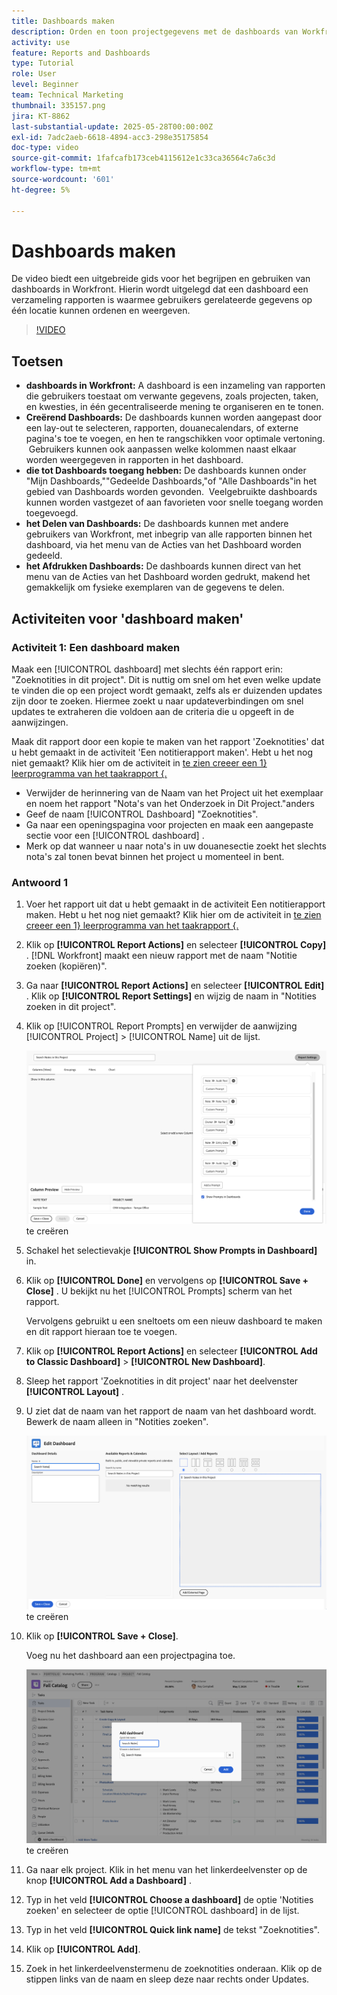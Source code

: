```yaml
---
title: Dashboards maken
description: Orden en toon projectgegevens met de dashboards van Workfront. Deze kunnen worden aangepast, gedeeld en afgedrukt en zijn eenvoudig toegankelijk voor soepel projectbeheer en samenwerking.
activity: use
feature: Reports and Dashboards
type: Tutorial
role: User
level: Beginner
team: Technical Marketing
thumbnail: 335157.png
jira: KT-8862
last-substantial-update: 2025-05-28T00:00:00Z
exl-id: 7adc2aeb-6618-4894-acc3-298e35175854
doc-type: video
source-git-commit: 1fafcafb173ceb4115612e1c33ca36564c7a6c3d
workflow-type: tm+mt
source-wordcount: '601'
ht-degree: 5%

---
```


# Dashboards maken

De video biedt een uitgebreide gids voor het begrijpen en gebruiken van dashboards in Workfront.
&#x200B;Hierin wordt uitgelegd dat een dashboard een verzameling rapporten is waarmee gebruikers gerelateerde gegevens op één locatie kunnen ordenen en weergeven.

>[!VIDEO](https://video.tv.adobe.com/v/3449128/?quality=12&learn=on&captions=dut)

## Toetsen

* **dashboards in Workfront:** A dashboard is een inzameling van rapporten die gebruikers toestaat om verwante gegevens, zoals projecten, taken, en kwesties, in één gecentraliseerde mening te organiseren en te tonen. &#x200B;
* **Creërend Dashboards:** De dashboards kunnen worden aangepast door een lay-out te selecteren, rapporten, douanecalendars, of externe pagina&#39;s toe te voegen, en hen te rangschikken voor optimale vertoning. &#x200B; Gebruikers kunnen ook aanpassen welke kolommen naast elkaar worden weergegeven in rapporten in het dashboard. &#x200B;
* **die tot Dashboards toegang hebben:** De dashboards kunnen onder &quot;Mijn Dashboards,&quot;&quot;Gedeelde Dashboards,&quot;of &quot;Alle Dashboards&quot;in het gebied van Dashboards worden gevonden. &#x200B; Veelgebruikte dashboards kunnen worden vastgezet of aan favorieten voor snelle toegang worden toegevoegd. &#x200B;
* **het Delen van Dashboards:** De dashboards kunnen met andere gebruikers van Workfront, met inbegrip van alle rapporten binnen het dashboard, via het menu van de Acties van het Dashboard worden gedeeld. &#x200B;
* **het Afdrukken Dashboards:** De dashboards kunnen direct van het menu van de Acties van het Dashboard worden gedrukt, makend het gemakkelijk om fysieke exemplaren van de gegevens te delen. &#x200B;


## Activiteiten voor &#39;dashboard maken&#39;

### Activiteit 1: Een dashboard maken

Maak een [!UICONTROL dashboard] met slechts één rapport erin: &quot;Zoeknotities in dit project&quot;. Dit is nuttig om snel om het even welke update te vinden die op een project wordt gemaakt, zelfs als er duizenden updates zijn door te zoeken. Hiermee zoekt u naar updateverbindingen om snel updates te extraheren die voldoen aan de criteria die u opgeeft in de aanwijzingen.

Maak dit rapport door een kopie te maken van het rapport &#39;Zoeknotities&#39; dat u hebt gemaakt in de activiteit &#39;Een notitierapport maken&#39;. Hebt u het nog niet gemaakt? Klik hier om de activiteit in [&#x200B; te zien creeer een 1&rbrace; leerprogramma van het taakrapport &lbrace;.](https://experienceleague.adobe.com/nl/docs/workfront-learn/tutorials-workfront/reporting/basic-reporting/create-a-task-report#activity-1-create-a-note-report-with-prompts)

* Verwijder de herinnering van de Naam van het Project uit het exemplaar en noem het rapport &quot;Nota&#39;s van het Onderzoek in Dit Project.&quot;anders
* Geef de naam [!UICONTROL Dashboard] &quot;Zoeknotities&quot;.
* Ga naar een openingspagina voor projecten en maak een aangepaste sectie voor een [!UICONTROL dashboard] .
* Merk op dat wanneer u naar nota&#39;s in uw douanesectie zoekt het slechts nota&#39;s zal tonen bevat binnen het project u momenteel in bent.

### Antwoord 1

1. Voer het rapport uit dat u hebt gemaakt in de activiteit Een notitierapport maken. Hebt u het nog niet gemaakt? Klik hier om de activiteit in [&#x200B; te zien creeer een 1&rbrace; leerprogramma van het taakrapport &lbrace;.](https://experienceleague.adobe.com/nl/docs/workfront-learn/tutorials-workfront/reporting/basic-reporting/create-a-task-report#activity-1-create-a-note-report-with-prompts)
1. Klik op **[!UICONTROL Report Actions]** en selecteer **[!UICONTROL Copy]** . [!DNL Workfront] maakt een nieuw rapport met de naam &quot;Notitie zoeken (kopiëren)&quot;.
1. Ga naar **[!UICONTROL Report Actions]** en selecteer **[!UICONTROL Edit]** . Klik op **[!UICONTROL Report Settings]** en wijzig de naam in &quot;Notities zoeken in dit project&quot;.
1. Klik op [!UICONTROL Report Prompts] en verwijder de aanwijzing [!UICONTROL Project] > [!UICONTROL Name] uit de lijst.

   ![&#x200B; een beeld van het scherm om een nieuw dashboard &#x200B;](assets/edit-report-prompts.png) te creëren

1. Schakel het selectievakje **[!UICONTROL Show Prompts in Dashboard]** in.
1. Klik op **[!UICONTROL Done]** en vervolgens op **[!UICONTROL Save + Close]** . U bekijkt nu het [!UICONTROL Prompts] scherm van het rapport.

   Vervolgens gebruikt u een sneltoets om een nieuw dashboard te maken en dit rapport hieraan toe te voegen.

1. Klik op **[!UICONTROL Report Actions]** en selecteer **[!UICONTROL Add to Classic Dashboard]** > **[!UICONTROL New Dashboard]**.
1. Sleep het rapport &#39;Zoeknotities in dit project&#39; naar het deelvenster **[!UICONTROL Layout]** .
1. U ziet dat de naam van het rapport de naam van het dashboard wordt. Bewerk de naam alleen in &quot;Notities zoeken&quot;.

   ![&#x200B; een beeld van het scherm om een nieuw dashboard &#x200B;](assets/create-dashboard.png) te creëren

1. Klik op **[!UICONTROL Save + Close]**.

   Voeg nu het dashboard aan een projectpagina toe.

   ![&#x200B; een beeld van het scherm om een nieuw dashboard &#x200B;](assets/add-custom-section.png) te creëren

1. Ga naar elk project. Klik in het menu van het linkerdeelvenster op de knop **[!UICONTROL Add a Dashboard]** .
1. Typ in het veld **[!UICONTROL Choose a dashboard]** de optie &#39;Notities zoeken&#39; en selecteer de optie [!UICONTROL dashboard] in de lijst.
1. Typ in het veld **[!UICONTROL Quick link name]** de tekst &quot;Zoeknotities&quot;.
1. Klik op **[!UICONTROL Add]**.
1. Zoek in het linkerdeelvenstermenu de zoeknotities onderaan. Klik op de stippen links van de naam en sleep deze naar rechts onder Updates.
